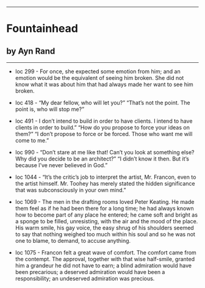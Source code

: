 
---
#  Fountainhead
## by Ayn Rand
---

 - loc 299 - For once, she expected some emotion from him; and an emotion would be the equivalent of seeing him broken. She did not know what it was about him that had always made her want to see him broken.

 - loc 418 - “My dear fellow, who will let you?” “That’s not the point. The point is, who will stop me?”

 - loc 491 - I don’t intend to build in order to have clients. I intend to have clients in order to build.” “How do you propose to force your ideas on them?” “I don’t propose to force or be forced. Those who want me will come to me.”

 - loc 990 - “Don’t stare at me like that! Can’t you look at something else? Why did you decide to be an architect?” “I didn’t know it then. But it’s because I’ve never believed in God.”

 - loc 1044 - “It’s the critic’s job to interpret the artist, Mr. Francon, even to the artist himself. Mr. Toohey has merely stated the hidden significance that was subconsciously in your own mind.”

 - loc 1069 - The men in the drafting rooms loved Peter Keating. He made them feel as if he had been there for a long time; he had always known how to become part of any place he entered; he came soft and bright as a sponge to be filled, unresisting, with the air and the mood of the place. His warm smile, his gay voice, the easy shrug of his shoulders seemed to say that nothing weighed too much within his soul and so he was not one to blame, to demand, to accuse anything.

 - loc 1075 - Francon felt a great wave of comfort. The comfort came from the contempt. The approval, together with that wise half-smile, granted him a grandeur he did not have to earn; a blind admiration would have been precarious; a deserved admiration would have been a responsibility; an undeserved admiration was precious.

